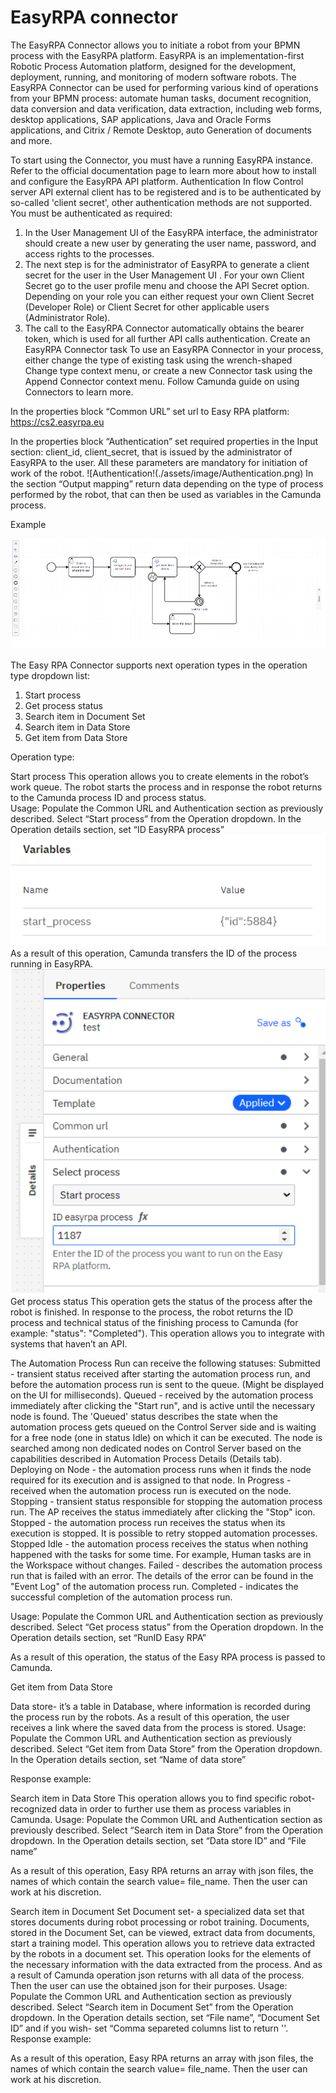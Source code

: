 # EasyRPA connector
The  EasyRPA Connector allows you to initiate a robot from your BPMN process with the EasyRPA platform. EasyRPA is an implementation-first Robotic Process Automation platform, designed for the development, deployment, running, and monitoring of modern software robots.
The EasyRPA Connector can be used for performing various kind of operations from your BPMN process: automate human tasks, document recognition, data conversion and data verification, data extraction, including web forms, desktop applications, SAP applications, Java and Oracle Forms applications, and Citrix / Remote Desktop, auto Generation of documents and more.


To start using the Connector, you must have a running  EasyRPA instance. Refer to the official documentation page to learn more about how to install and configure the EasyRPA API platform.
Authentication​
In flow Control server API external client has to be registered and is to be authenticated by so-called 'client secret', other authentication methods are not supported. You must be authenticated as required:
1. In the User Management UI of the  EasyRPA interface, the administrator should create a new user by generating the user name, password, and access rights to the processes.
2. The next step is for the administrator of  EasyRPA to generate a client secret for the user in the User Management UI . For your own Client Secret go to the user profile menu and choose the API Secret option.  
Depending on your role you can either request your own Client Secret (Developer Role) or Client Secret for other applicable users (Administrator Role). 
3. The call to the  EasyRPA Connector automatically obtains the bearer token, which is used for all further API calls authentication.
Create an  EasyRPA Connector task​
To use an  EasyRPA Connector in your process, either change the type of existing task using the wrench-shaped Change type context menu, or create a new Connector task using the Append Connector context menu. Follow Camunda guide on using Connectors to learn more.

In the properties block “Common URL” set url to Easy RPA platform: https://cs2.easyrpa.eu

In the properties block “Authentication” set required properties in the Input section: client_id, client_secret, that is issued by the administrator of  EasyRPA to the user. 
All these parameters are mandatory for initiation of work of the robot. 
![Authentication!(./assets/image/Authentication.png)
In the section “Output mapping” return data depending on the type of process performed by the robot, that can then be used as variables in the Camunda process.


Example


![example!](./assets/image/example.png)


The Easy RPA Connector supports next operation types in the operation type dropdown list:
1. Start process
2. Get process status
3. Search item in Document Set
4. Search item in Data Store
5. Get item from Data Store

Operation type:

Start process
This operation allows you to create elements in the robot’s work queue. The robot starts the process and in response the robot returns to the Camunda process ID and process status.  
Usage:
Populate the Common URL and  Authentication section as previously described.
Select “Start process” from the Operation dropdown.
In the Operation details section, set “ID EasyRPA process”
![variables!](./assets/image/variables.png)
As a result of this operation, Camunda transfers the ID of the process running in EasyRPA.
![start-process!](./assets/image/start-process.png)
Get process status
This operation gets the status of the process after the robot is finished. In response to the process, the robot returns the ID process and technical status of the finishing process to Camunda (for example: "status": "Completed"). 
This operation allows you to integrate with systems that haven’t an API.

The Automation Process Run can receive the following statuses:
Submitted - transient status received after starting the automation process run, and before the automation process run is sent to the queue. (Might be displayed on the UI for milliseconds).
Queued - received by the automation process immediately after clicking the "Start run", and is active until the necessary node is found. The 'Queued' status describes the state when the automation process gets queued on the Control Server side and is waiting for a free node (one in status Idle) on which it can be executed. The node is searched among non dedicated nodes on Control Server based on the capabilities described in Automation Process Details (Details tab).
Deploying on Node - the automation process runs when it finds the node required for its execution and is assigned to that node.
In Progress - received when the automation process run is executed on the node.
Stopping - transient status responsible for stopping the automation process run. The AP receives the status immediately after clicking the "Stop" icon.
Stopped - the automation process run receives the status when its execution is stopped. It is possible to retry stopped automation processes.
Stopped Idle - the automation process receives the status when nothing happened with the tasks for some time. For example, Human tasks are in the Workspace without changes.
Failed - describes the automation process run that is failed with an error. The details of the error can be found in the "Event Log" of the automation process run.
Completed - indicates the successful completion of the automation process run.

Usage:
Populate the Common URL and  Authentication section as previously described.
Select “Get process status” from the Operation dropdown.
In the Operation details section, set “RunID Easy RPA”

As a result of this operation, the status of the Easy RPA process is passed to Camunda.



Get item from Data Store

Data store- it’s  a table in Database, where information is recorded during the process run by the robots. As a result of this operation, the user receives a link where the saved data from the process is stored.
Usage:
Populate the Common URL and  Authentication section as previously described.
Select “Get item from Data Store” from the Operation dropdown.
In the Operation details section, set “Name of data store”

Response example:



Search item in Data Store
This operation allows you to find specific robot-recognized data in order to further use them as process variables in Camunda.
Usage:
Populate the Common URL and  Authentication section as previously described.
Select “Search item in Data Store” from the Operation dropdown.
In the Operation details section, set “Data store ID” and “File name”

As a result of this operation, Easy RPA returns an array with json files, the names of which contain the search value= file_name. Then the user can work at his discretion.

Search item in Document Set
Document set- a specialized data set that stores documents during robot processing or robot training. Documents, stored in the Document Set, can be viewed, extract data from documents, start a training model.
This operation allows you to retrieve data extracted by the robots in a document set.  This operation looks for the elements of the necessary information with the data extracted from the process. And as a result of Camunda operation json returns with all data of the process. Then the user can use the obtained json for their purposes.
 Usage:
Populate the Common URL and  Authentication section as previously described.
Select “Search item in Document Set” from the Operation dropdown.
In the Operation details section, set “File name”, “Document Set ID” and if you wish- set “Comma separeted columns list to return ''.
Response example:

As a result of this operation, Easy RPA returns an array with json files, the names of which contain the search value= file_name. Then the user can work at his discretion.

